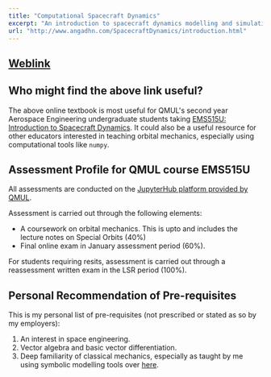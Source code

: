 ```yaml
---
title: "Computational Spacecraft Dynamics"
excerpt: "An introduction to spacecraft dynamics modelling and simulation."
url: "http://www.angadhn.com/SpacecraftDynamics/introduction.html"
---
```

## [Weblink](https://www.angadhn.com/ComputationalDynamics/kinematics/introduction.html)

## Who might find the above link useful?
The above online textbook is most useful for QMUL's second year Aerospace Engineering undergraduate students taking
[EMS515U: Introduction to Spacecraft Dynamics](https://www.qmul.ac.uk/modules/items/ems515u-introduction-to-spacecraft-dynamics.html).
It could also be a useful resource for other educators interested in teaching orbital mechanics, especially using computational
tools like `numpy`.

## Assessment Profile for QMUL course EMS515U
All assessments are conducted on the [JupyterHub platform provided by QMUL](http://hub.comp-teach.qmul.ac.uk).

Assessment is carried out through the following elements:
- A coursework on orbital mechanics. This is upto and includes the lecture notes on Special Orbits (40%)
- Final online exam in January assessment period (60%).

For students requiring resits, assessment is carried out through a reassessment written exam
in the LSR period (100%).

## Personal Recommendation of Pre-requisites
This is my personal list of pre-requisites (not prescribed or stated as so by my employers):
1. An interest in space engineering.
2. Vector algebra and basic vector differentiation.
3. Deep familiarity of classical mechanics, especially as taught by me using symbolic modelling tools over [here](https://www.angadhn.com/ComputationalDynamics).

